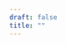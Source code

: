 ```yaml
---
draft: false
title: ""
---
```


<script src="https://cdn.logwork.com/widget/countdown.js"></script>
<a href="https://logwork.com/countdown-timer" class="countdown-timer" data-style="flip3" data-timezone="America/Chicago" data-date="2025-04-26 18:00"> </a>